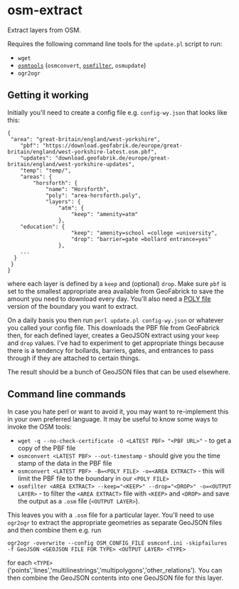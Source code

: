 # osm-extract
Extract layers from OSM.

Requires the following command line tools for the `update.pl` script to run:
  * `wget`
  * [`osmtools`](https://gitlab.com/osm-c-tools/osmctools) (`osmconvert`, [`osmfilter`](https://wiki.openstreetmap.org/wiki/Osmfilter#Download), `osmupdate`)
  * `ogr2ogr`

## Getting it working

Initially you'll need to create a config file e.g. `config-wy.json` that looks like this:
```
{
 "area": "great-britain/england/west-yorkshire",
	"pbf": "https://download.geofabrik.de/europe/great-britain/england/west-yorkshire-latest.osm.pbf",
	"updates": "download.geofabrik.de/europe/great-britain/england/west-yorkshire-updates",
	"temp": "temp/",
	"areas": {
		"horsforth": {
			"name": "Horsforth",
			"poly": "area-horsforth.poly",
			"layers": {
				"atm": {
					"keep": "amenity=atm"
				},
    "education": {
					"keep": "amenity=school =college =university",
					"drop": "barrier=gate =bollard entrance=yes"
				},
    ...
  }
 }
}
```

where each layer is defined by a `keep` and (optional) `drop`. Make sure `pbf` is set to the smallest appropriate area available from GeoFabrick to save the amount you need to download every day. You'll also need a [POLY file](https://wiki.openstreetmap.org/wiki/Osmosis/Polygon_Filter_File_Format) version of the boundary you want to extract.

On a daily basis you then run `perl update.pl config-wy.json` or whatever you called your config file. This downloads the PBF file from GeoFabrick then, for each defined layer, creates a GeoJSON extract using your `keep` and `drop` values. I've had to experiment to get appropriate things because there is a tendency for bollards, barriers, gates, and entrances to pass through if they are attached to certain things.

The result should be a bunch of GeoJSON files that can be used elsewhere.

## Command line commands

In case you hate perl or want to avoid it, you may want to re-implement this in your own preferred language. It may be useful to know some ways to invoke the OSM tools:

* `wget -q --no-check-certificate -O <LATEST PBF> "<PBF URL>"` - to get a copy of the PBF file
* `osmconvert <LATEST PBF> --out-timestamp` - should give you the time stamp of the data in the PBF file
* `osmconvert <LATEST PBF> -B=<POLY FILE> -o=<AREA EXTRACT>` - this will limit the PBF file to the boundary in our `<POLY FILE>`
* `osmfilter <AREA EXTRACT> --keep="<KEEP>" --drop="<DROP>" -o=<OUTPUT LAYER>` - to filter the `<AREA EXTRACT>` file with `<KEEP>` and `<DROP>` and save the output as a `.osm` file (`<OUTPUT LAYER>`).

This leaves you with a `.osm` file for a particular layer. You'll need to use `ogr2ogr` to extract the appropriate geometries as separate GeoJSON files and then combine them e.g. run

`ogr2ogr -overwrite --config OSM_CONFIG_FILE osmconf.ini -skipfailures -f GeoJSON <GEOJSON FILE FOR TYPE> <OUTPUT LAYER> <TYPE>`

for each `<TYPE>` ('points','lines','multilinestrings','multipolygons','other_relations'). You can then combine the GeoJSON contents into one GeoJSON file for this layer.
